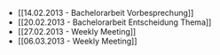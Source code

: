 * [[14.02.2013 - Bachelorarbeit Vorbesprechung]]
* [[20.02.2013 - Bachelorarbeit Entscheidung Thema]]
* [[27.02.2013 - Weekly Meeting]]
* [[06.03.2013 - Weekly Meeting]]